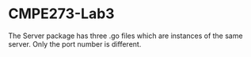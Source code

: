 # CMPE273-Lab3
 The Server package has three .go files which are instances of the same server. Only the port number is different.

